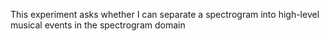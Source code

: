 This experiment asks whether I can separate a spectrogram into high-level musical events 
in the spectrogram domain